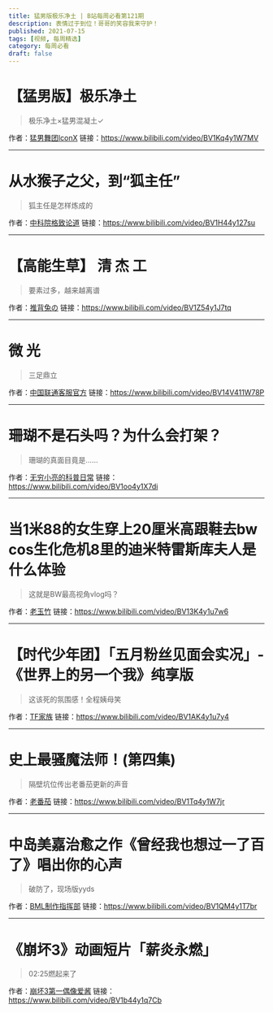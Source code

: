 ```yaml
---
title: 猛男版极乐净土 | B站每周必看第121期
description: 表情过于到位！哥哥的笑容我来守护！
published: 2021-07-15
tags: [视频, 每周精选]
category: 每周必看
draft: false
---
```


# 【猛男版】极乐净土
> 极乐净土×猛男混凝土✓

作者：[猛男舞团IconX](https://space.bilibili.com/483879799)
链接：https://www.bilibili.com/video/BV1Kq4y1W7MV

---

# 从水猴子之父，到“狐主任”
> 狐主任是怎样炼成的

作者：[中科院格致论道](https://space.bilibili.com/447261734)
链接：https://www.bilibili.com/video/BV1H44y127su

---

# 【高能生草】 清 杰 工
> 要素过多，越来越离谱

作者：[推背兔の](https://space.bilibili.com/96070394)
链接：https://www.bilibili.com/video/BV1Z54y1J7tq

---

# 微 光
> 三足鼎立

作者：[中国联通客服官方](https://space.bilibili.com/432158620)
链接：https://www.bilibili.com/video/BV14V411W78P

---

# 珊瑚不是石头吗？为什么会打架？
> 珊瑚的真面目竟是……

作者：[无穷小亮的科普日常](https://space.bilibili.com/14804670)
链接：https://www.bilibili.com/video/BV1oo4y1X7di

---

# 当1米88的女生穿上20厘米高跟鞋去bw cos生化危机8里的迪米特雷斯库夫人是什么体验
> 这就是BW最高视角vlog吗？

作者：[老玉竹](https://space.bilibili.com/42991962)
链接：https://www.bilibili.com/video/BV13K4y1u7w6

---

# 【时代少年团】「五月粉丝见面会实况」-《世界上的另一个我》纯享版
> 这该死的氛围感！全程姨母笑

作者：[TF家族](https://space.bilibili.com/3670216)
链接：https://www.bilibili.com/video/BV1AK4y1u7y4

---

# 史上最骚魔法师！(第四集)
> 隔壁坑位传出老番茄更新的声音

作者：[老番茄](https://space.bilibili.com/546195)
链接：https://www.bilibili.com/video/BV1Tq4y1W7jr

---

# 中岛美嘉治愈之作《曾经我也想过一了百了》唱出你的心声
> 破防了，现场版yyds

作者：[BML制作指挥部](https://space.bilibili.com/403748305)
链接：https://www.bilibili.com/video/BV1QM4y1T7br

---

# 《崩坏3》动画短片「薪炎永燃」
> 02:25燃起来了

作者：[崩坏3第一偶像爱酱](https://space.bilibili.com/27534330)
链接：https://www.bilibili.com/video/BV1b44y1q7Cb

